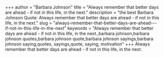 +++
author = "Barbara Johnson"
title = "Always remember that better days are ahead - if not in this life, in the next."
description = "the best Barbara Johnson Quote: Always remember that better days are ahead - if not in this life, in the next."
slug = "always-remember-that-better-days-are-ahead---if-not-in-this-life-in-the-next"
keywords = "Always remember that better days are ahead - if not in this life, in the next.,barbara johnson,barbara johnson quotes,barbara johnson quote,barbara johnson sayings,barbara johnson saying,quotes, sayings,quote, saying, motivation"
+++
Always remember that better days are ahead - if not in this life, in the next.
